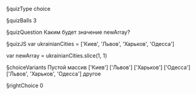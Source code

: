 §quizType
choice

§quizBalls
3

§quizQuestion
Каким будет значение newArray?



§quizJS
var ukrainianCities = ['Киев', 'Львов', 'Харьков', 'Одесса']

var newArray = ukrainianCities.slice(1, 1)



§choiceVariants
Пустой массив
['Киев']
['Львов']
['Харьков']
['Одесса']
['Львов', 'Харьков', 'Одесса']
другое


§rightChoice
0
